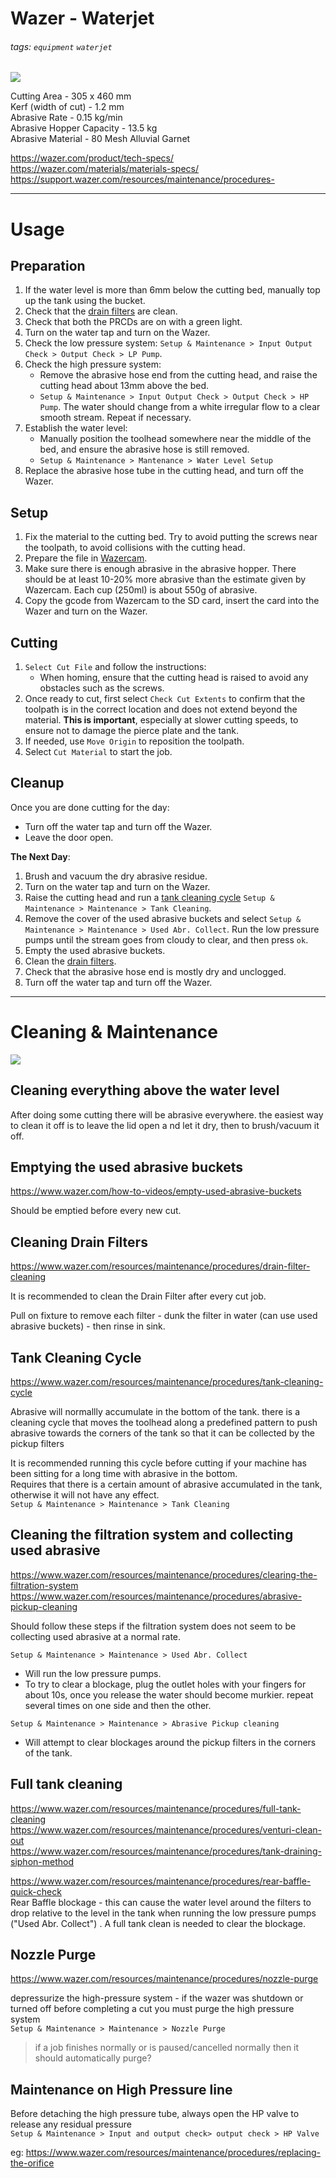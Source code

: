 # Wazer - Waterjet

###### tags: `equipment` `waterjet`

![](https://i.shgcdn.com/6a05dcdc-e72a-4ebd-a6f5-b00e3988d401/-/format/auto/-/preview/3000x3000/-/quality/lighter/)

Cutting Area - 305 x 460 mm  
Kerf (width of cut) - 1.2 mm  
Abrasive Rate - 0.15 kg/min  
Abrasive Hopper Capacity - 13.5 kg  
Abrasive Material - 80 Mesh Alluvial Garnet  

https://wazer.com/product/tech-specs/  
https://wazer.com/materials/materials-specs/  
https://support.wazer.com/resources/maintenance/procedures-  

---

# Usage

## Preparation

1. If the water level is more than 6mm below the cutting bed, manually top up the tank using the bucket.
2. Check that the [drain filters](#cleaning-drain-filters) are clean.
3. Check that both the PRCDs are on with a green light.
4. Turn on the water tap and turn on the Wazer.
5. Check the low pressure system: `Setup & Maintenance > Input Output Check > Output Check > LP Pump`.
6. Check the high pressure system:
    - Remove the abrasive hose end from the cutting head, and raise the cutting head about 13mm above the bed.
    - `Setup & Maintenance > Input Output Check > Output Check > HP Pump`.  The water should change from a white irregular flow to a clear smooth stream.  Repeat if necessary.
7. Establish the water level:
    - Manually position the toolhead somewhere near the middle of the bed, and ensure the abrasive hose is still removed.
    - `Setup & Maintenance > Mantenance > Water Level Setup`
8. Replace the abrasive hose tube in the cutting head, and turn off the Wazer.

## Setup

1. Fix the material to the cutting bed. Try to avoid putting the screws near the toolpath, to avoid collisions with the cutting head.
2. Prepare the file in [Wazercam](https://wam.wazer.com/).
3. Make sure there is enough abrasive in the abrasive hopper.  There should be at least 10-20% more abrasive than the estimate given by Wazercam.  Each cup (250ml) is about 550g of abrasive.
4. Copy the gcode from Wazercam to the SD card, insert the card into the Wazer and turn on the Wazer.

## Cutting

1. `Select Cut File` and follow the instructions:
    - When homing, ensure that the cutting head is raised to avoid any obstacles such as the screws.
2. Once ready to cut, first select `Check Cut Extents` to confirm that the toolpath is in the correct location and does not extend beyond the material.  **This is important**, especially at slower cutting speeds, to ensure not to damage the pierce plate and the tank.
3. If needed, use `Move Origin` to reposition the toolpath.
4. Select `Cut Material` to start the job.

## Cleanup

Once you are done cutting for the day:
 - Turn off the water tap and turn off the Wazer.
 - Leave the door open.

**The Next Day**:
1. Brush and vacuum the dry abrasive residue.
4. Turn on the water tap and turn on the Wazer.
3. Raise the cutting head and run a [tank cleaning cycle](#Tank-Cleaning-Cycle) `Setup & Maintenance > Maintenance > Tank Cleaning`.
4. Remove the cover of the used abrasive buckets and select `Setup & Maintenance > Maintenance > Used Abr. Collect`.  Run the low pressure pumps until the stream goes from cloudy to clear, and then press `ok`.
5. Empty the used abrasive buckets.
6. Clean the [drain filters](#Cleaning-Drain-Filters).
7. Check that the abrasive hose end is mostly dry and unclogged.
4. Turn off the water tap and turn off the Wazer.

---

# Cleaning & Maintenance

![](https://github.com/fablabedp/fablabedp-wiki/raw/main/images/wazer_low_pressure_system.png)


## Cleaning everything above the water level

After doing some cutting there will be abrasive everywhere. the easiest way to clean it off is to leave the lid open a nd let it dry, then to brush/vacuum it off.

## Emptying the used abrasive buckets
https://www.wazer.com/how-to-videos/empty-used-abrasive-buckets

Should be emptied before every new cut.

## Cleaning Drain Filters
https://www.wazer.com/resources/maintenance/procedures/drain-filter-cleaning

It is recommended to clean the Drain Filter after every cut job.

Pull on fixture to remove each filter - dunk the filter in water (can use used abrasive buckets) - then rinse in sink.

## Tank Cleaning Cycle
https://www.wazer.com/resources/maintenance/procedures/tank-cleaning-cycle

Abrasive will normallly accumulate in the bottom of the tank.  there is a cleaning cycle that moves the toolhead along a predefined pattern to push abrasive towards the corners of the tank so that it can be collected by the pickup filters

It is recommended running this cycle before cutting if your machine has been sitting for a long time with abrasive in the bottom.  
Requires that there is a certain amount of abrasive accumulated in the tank, otherwise it will not have any effect.  
`Setup & Maintenance > Maintenance > Tank Cleaning`

## Cleaning the filtration system and collecting used abrasive
https://www.wazer.com/resources/maintenance/procedures/clearing-the-filtration-system  
https://www.wazer.com/resources/maintenance/procedures/abrasive-pickup-cleaning  

Should follow these steps if the filtration system does not seem to be collecting used abrasive at a normal rate.

`Setup & Maintenance > Maintenance > Used Abr. Collect`
 - Will run the low pressure pumps.
 - To try to clear a blockage, plug the outlet holes with your fingers for about 10s, once you release the water should become murkier.  repeat several times on one side and then the other.

`Setup & Maintenance > Maintenance > Abrasive Pickup cleaning`
- Will attempt to clear blockages around the pickup filters in the corners of the tank.

## Full tank cleaning

https://www.wazer.com/resources/maintenance/procedures/full-tank-cleaning  
https://www.wazer.com/resources/maintenance/procedures/venturi-clean-out  
https://www.wazer.com/resources/maintenance/procedures/tank-draining-siphon-method

https://www.wazer.com/resources/maintenance/procedures/rear-baffle-quick-check  
Rear Baffle blockage - this can cause the water level around the filters to drop relative to the level in the tank when running the low pressure pumps ("Used Abr. Collect") .  A full tank clean is needed to clear the blockage.

## Nozzle Purge
https://www.wazer.com/resources/maintenance/procedures/nozzle-purge

depressurize the high-pressure system - if the wazer was shutdown or turned off before completing a cut you must purge the high pressure system  
`Setup & Maintenance > Maintenance > Nozzle Purge`

> if a job finishes normally or is paused/cancelled normally then it should automatically purge?

## Maintenance on High Pressure line

Before detaching the high pressure tube, always open the HP valve to release any residual pressure  
`Setup & Maintenance > Input and output check> output check > HP Valve`

eg: https://www.wazer.com/resources/maintenance/procedures/replacing-the-orifice